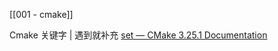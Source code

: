 
[[001 - cmake]]

Cmake 关键字 | 遇到就补充
[set — CMake 3.25.1 Documentation](https://cmake.org/cmake/help/latest/command/set.html?highlight=set)

